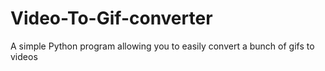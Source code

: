 # Video-To-Gif-converter
A simple Python program allowing you to easily convert a bunch of gifs to videos
